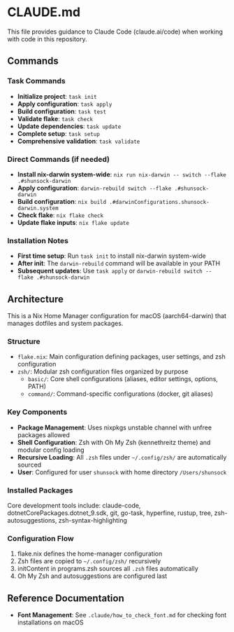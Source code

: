 # CLAUDE.md

This file provides guidance to Claude Code (claude.ai/code) when working with code in this repository.

## Commands

### Task Commands
- **Initialize project**: `task init`
- **Apply configuration**: `task apply`
- **Build configuration**: `task test`
- **Validate flake**: `task check`
- **Update dependencies**: `task update`
- **Complete setup**: `task setup`
- **Comprehensive validation**: `task validate`

### Direct Commands (if needed)
- **Install nix-darwin system-wide**: `nix run nix-darwin -- switch --flake .#shunsock-darwin`
- **Apply configuration**: `darwin-rebuild switch --flake .#shunsock-darwin`
- **Build configuration**: `nix build .#darwinConfigurations.shunsock-darwin.system`
- **Check flake**: `nix flake check`
- **Update flake inputs**: `nix flake update`

### Installation Notes
- **First time setup**: Run `task init` to install nix-darwin system-wide
- **After init**: The `darwin-rebuild` command will be available in your PATH
- **Subsequent updates**: Use `task apply` or `darwin-rebuild switch --flake .#shunsock-darwin`

## Architecture

This is a Nix Home Manager configuration for macOS (aarch64-darwin) that manages dotfiles and system packages.

### Structure
- `flake.nix`: Main configuration defining packages, user settings, and zsh configuration
- `zsh/`: Modular zsh configuration files organized by purpose
  - `basic/`: Core shell configurations (aliases, editor settings, options, PATH)
  - `command/`: Command-specific configurations (docker, git aliases)

### Key Components
- **Package Management**: Uses nixpkgs unstable channel with unfree packages allowed
- **Shell Configuration**: Zsh with Oh My Zsh (kennethreitz theme) and modular config loading
- **Recursive Loading**: All `.zsh` files under `~/.config/zsh/` are automatically sourced
- **User**: Configured for user `shunsock` with home directory `/Users/shunsock`

### Installed Packages
Core development tools include: claude-code, dotnetCorePackages.dotnet_9.sdk, git, go-task, hyperfine, rustup, tree, zsh-autosuggestions, zsh-syntax-highlighting

### Configuration Flow
1. flake.nix defines the home-manager configuration
2. Zsh files are copied to `~/.config/zsh/` recursively
3. initContent in programs.zsh sources all `.zsh` files automatically
4. Oh My Zsh and autosuggestions are configured last

## Reference Documentation

- **Font Management**: See `.claude/how_to_check_font.md` for checking font installations on macOS